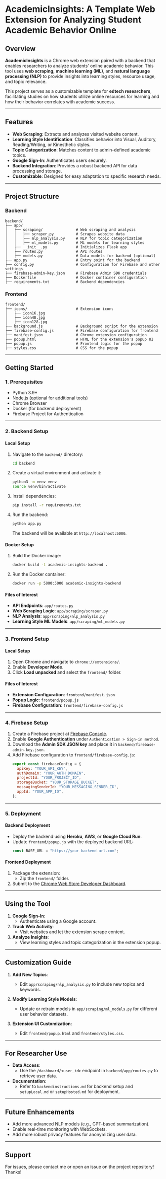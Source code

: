 
# **AcademicInsights: A Template Web Extension for Analyzing Student Academic Behavior Online**

## **Overview**

**AcademicInsights** is a Chrome web extension paired with a backend that enables researchers to analyze students' online academic behavior. This tool uses **web scraping**, **machine learning (ML)**, and **natural language processing (NLP)** to provide insights into learning styles, resource usage, and topic relevance. 

This project serves as a customizable template for **edtech researchers**, facilitating studies on how students utilize online resources for learning and how their behavior correlates with academic success.

---

## **Features**
- **Web Scraping**: Extracts and analyzes visited website content.
- **Learning Style Identification**: Classifies behavior into Visual, Auditory, Reading/Writing, or Kinesthetic styles.
- **Topic Categorization**: Matches content to admin-defined academic topics.
- **Google Sign-In**: Authenticates users securely.
- **Backend Integration**: Provides a robust backend API for data processing and storage.
- **Customizable**: Designed for easy adaptation to specific research needs.

---

## **Project Structure**

### **Backend**
```plaintext
backend/
├── app/
│   ├── scraping/               # Web scraping and analysis
│   │   ├── scraper.py          # Scrapes website data
│   │   ├── nlp_analysis.py     # NLP for topic categorization
│   │   ├── ml_models.py        # ML models for learning styles
│   ├── __init__.py             # Initializes Flask app
│   ├── routes.py               # API routes
│   ├── models.py               # Data models for backend (optional)
├── app.py                      # Entry point for the backend
├── config.py                   # Configuration for Firebase and other settings
├── firebase-admin-key.json     # Firebase Admin SDK credentials
├── Dockerfile                  # Docker container configuration
├── requirements.txt            # Backend dependencies
```

### **Frontend**
```plaintext
frontend/
├── icons/                      # Extension icons
│   ├── icon16.jpg
│   ├── icon48.jpg
│   ├── icon128.jpg
├── background.js               # Background script for the extension
├── firebase-config.js          # Firebase configuration for frontend
├── manifest.json               # Chrome extension configuration
├── popup.html                  # HTML for the extension's popup UI
├── popup.js                    # Frontend logic for the popup
├── styles.css                  # CSS for the popup
```

---

## **Getting Started**

### **1. Prerequisites**
- Python 3.9+
- Node.js (optional for additional tools)
- Chrome Browser
- Docker (for backend deployment)
- Firebase Project for Authentication

---

### **2. Backend Setup**

#### **Local Setup**
1. Navigate to the `backend/` directory:
   ```bash
   cd backend
   ```
2. Create a virtual environment and activate it:
   ```bash
   python3 -m venv venv
   source venv/bin/activate
   ```
3. Install dependencies:
   ```bash
   pip install -r requirements.txt
   ```
4. Run the backend:
   ```bash
   python app.py
   ```
   The backend will be available at `http://localhost:5000`.

#### **Docker Setup**
1. Build the Docker image:
   ```bash
   docker build -t academic-insights-backend .
   ```
2. Run the Docker container:
   ```bash
   docker run -p 5000:5000 academic-insights-backend
   ```

#### **Files of Interest**
- **API Endpoints**: `app/routes.py`
- **Web Scraping Logic**: `app/scraping/scraper.py`
- **NLP Analysis**: `app/scraping/nlp_analysis.py`
- **Learning Style ML Models**: `app/scraping/ml_models.py`

---

### **3. Frontend Setup**

#### **Local Setup**
1. Open Chrome and navigate to `chrome://extensions/`.
2. Enable **Developer Mode**.
3. Click **Load unpacked** and select the `frontend/` folder.

#### **Files of Interest**
- **Extension Configuration**: `frontend/manifest.json`
- **Popup Logic**: `frontend/popup.js`
- **Firebase Configuration**: `frontend/firebase-config.js`

---

### **4. Firebase Setup**
1. Create a Firebase project at [Firebase Console](https://console.firebase.google.com/).
2. Enable **Google Authentication** under `Authentication > Sign-in method`.
3. Download the **Admin SDK JSON key** and place it in `backend/firebase-admin-key.json`.
4. Add Firebase configuration to `frontend/firebase-config.js`:
   ```javascript
   export const firebaseConfig = {
     apiKey: "YOUR_API_KEY",
     authDomain: "YOUR_AUTH_DOMAIN",
     projectId: "YOUR_PROJECT_ID",
     storageBucket: "YOUR_STORAGE_BUCKET",
     messagingSenderId: "YOUR_MESSAGING_SENDER_ID",
     appId: "YOUR_APP_ID",
   };
   ```

---

### **5. Deployment**

#### **Backend Deployment**
- Deploy the backend using **Heroku**, **AWS**, or **Google Cloud Run**.
- Update `frontend/popup.js` with the deployed backend URL:
   ```javascript
   const BASE_URL = "https://your-backend-url.com";
   ```

#### **Frontend Deployment**
1. Package the extension:
   - Zip the `frontend/` folder.
2. Submit to the [Chrome Web Store Developer Dashboard](https://chrome.google.com/webstore/devconsole/).

---

## **Using the Tool**

1. **Google Sign-In**:
   - Authenticate using a Google account.
2. **Track Web Activity**:
   - Visit websites and let the extension scrape content.
3. **Analyze Insights**:
   - View learning styles and topic categorization in the extension popup.

---

## **Customization Guide**

1. **Add New Topics**:
   - Edit `app/scraping/nlp_analysis.py` to include new topics and keywords.

2. **Modify Learning Style Models**:
   - Update or retrain models in `app/scraping/ml_models.py` for different user behavior datasets.

3. **Extension UI Customization**:
   - Edit `frontend/popup.html` and `frontend/styles.css`.

---

## **For Researcher Use**

- **Data Access**:
  - Use the `/dashboard/<user_id>` endpoint in `backend/app/routes.py` to retrieve user data.
- **Documentation**:
  - Refer to `backendinstructions.md` for backend setup and `setupLocal.md` or `setupHosted.md` for deployment.

---

## **Future Enhancements**
- Add more advanced NLP models (e.g., GPT-based summarization).
- Enable real-time monitoring with WebSockets.
- Add more robust privacy features for anonymizing user data.

---

## **Support**

For issues, please contact me or open an issue on the project repository! Thanks!